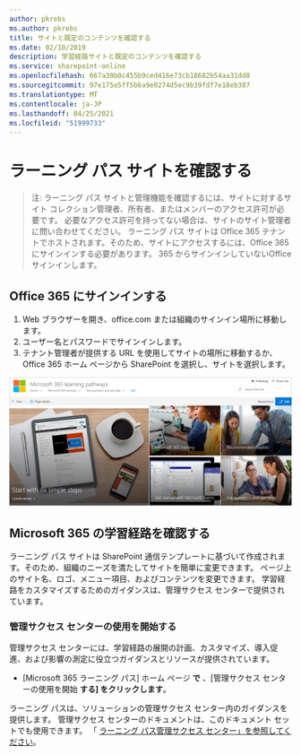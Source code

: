 ```yaml
---
author: pkrebs
ms.author: pkrebs
title: サイトと既定のコンテンツを確認する
ms.date: 02/10/2019
description: 学習経路サイトと既定のコンテンツを確認する
ms.service: sharepoint-online
ms.openlocfilehash: 667a30b0c455b9ced416e73cb18682b54aa31dd8
ms.sourcegitcommit: 97e175e5ff5b6a9e0274d5ec9b39fdf7e18eb387
ms.translationtype: MT
ms.contentlocale: ja-JP
ms.lasthandoff: 04/25/2021
ms.locfileid: "51999733"
---
```

# <a name="explore-the-learning-pathways-site"></a>ラーニング パス サイトを確認する

> 注: ラーニング パス サイトと管理機能を確認するには、サイトに対するサイト コレクション管理者、所有者、またはメンバーのアクセス許可が必要です。 必要なアクセス許可を持ってない場合は、サイトのサイト管理者に問い合わせてください。 ラーニング パス サイトは Office 365 テナントでホストされます。そのため、サイトにアクセスするには、Office 365 にサインインする必要があります。 365 からサインインしていないOfficeサインインします。 

## <a name="sign-in-to-office-365"></a>Office 365 にサインインする 

1.  Web ブラウザーを開き、office.com または組織のサインイン場所に移動します。 
2.  ユーザー名とパスワードでサインインします。
3.  テナント管理者が提供する URL を使用してサイトの場所に移動するか、Office 365 ホーム ページから SharePoint を選択し、サイトを選択します。 

![cg-exploresite.png](media/cg-introducing.png)

## <a name="explore-microsoft-365-learning-pathways"></a>Microsoft 365 の学習経路を確認する

ラーニング パス サイトは SharePoint 通信テンプレートに基づいて作成されます。そのため、組織のニーズを満たしてサイトを簡単に変更できます。 ページ上のサイト名、ロゴ、メニュー項目、およびコンテンツを変更できます。 学習経路をカスタマイズするためのガイダンスは、管理サクセス センターで提供されています。 

### <a name="get-started-with-the-admin-success-center"></a>管理サクセス センターの使用を開始する

管理サクセス センターには、学習経路の展開の計画、カスタマイズ、導入促進、および影響の測定に役立つガイダンスとリソースが提供されています。 

- [Microsoft 365 ラーニング パス] ホーム ページ **で** 、[管理サクセス センターの使用を開始 **する] をクリックします**。

ラーニング パスは、ソリューションの管理サクセス センター内のガイダンスを提供します。 管理サクセス センターのドキュメントは、このドキュメント セットでも使用できます。 「 [ラーニング パス管理サクセス センター」を参照してください](custom_successcenter.md)。